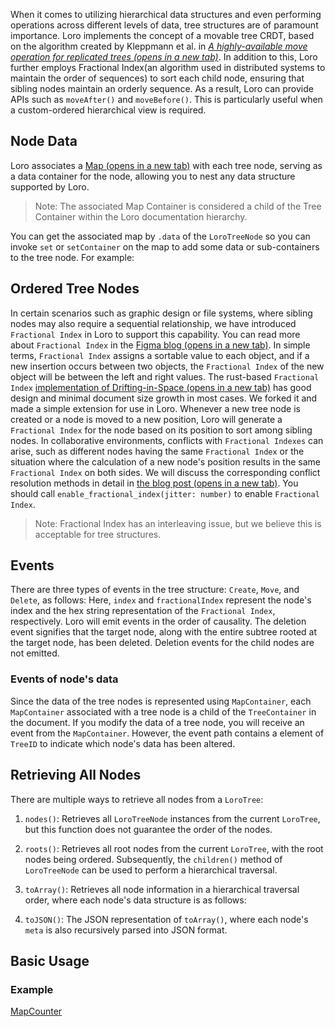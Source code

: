 When it comes to utilizing hierarchical data structures and even performing operations across different levels of data, tree structures are of paramount importance. Loro implements the concept of a movable tree CRDT, based on the algorithm created by Kleppmann et al. in *[A highly-available move operation for replicated trees (opens in a new tab)](https://martin.kleppmann.com/2021/10/07/crdt-tree-move-operation.html)*.
In addition to this, Loro further employs Fractional Index(an algorithm used in distributed systems to maintain the order of sequences) to sort each child node, ensuring that sibling nodes maintain an orderly sequence. As a result, Loro can provide APIs such as `moveAfter()` and `moveBefore()`. This is particularly useful when a custom-ordered hierarchical view is required.


## Node Data


Loro associates a [Map (opens in a new tab)](https://www.loro.dev/docs/tutorial/map) with each tree node, serving as a data container for the node, allowing you to nest any data structure supported by Loro.

> Note: The associated Map Container is considered a child of the Tree Container within the Loro documentation hierarchy.

You can get the associated map by `.data` of the `LoroTreeNode` so you can invoke `set` or `setContainer` on the map to add some data or sub-containers to the tree node. For example:


## Ordered Tree Nodes


In certain scenarios such as graphic design or file systems, where sibling nodes may also require a sequential relationship, we have introduced `Fractional Index` in Loro to support this capability. You can read more about `Fractional Index` in the [Figma blog (opens in a new tab)](https://www.figma.com/blog/realtime-editing-of-ordered-sequences). In simple terms, `Fractional Index` assigns a sortable value to each object, and if a new insertion occurs between two objects, the `Fractional Index` of the new object will be between the left and right values. The rust-based `Fractional Index` [implementation of Drifting-in-Space (opens in a new tab)](https://github.com/drifting-in-space/fractional_index) has good design and minimal document size growth in most cases. We forked it and made a simple extension for use in Loro.
Whenever a new tree node is created or a node is moved to a new position, Loro will generate a `Fractional Index` for the node based on its position to sort among sibling nodes. In collaborative environments, conflicts with `Fractional Indexes` can arise, such as different nodes having the same `Fractional Index` or the situation where the calculation of a new node's position results in the same `Fractional Index` on both sides. We will discuss the corresponding conflict resolution methods in detail in [the blog post (opens in a new tab)](https://www.loro.dev/blog/movable-tree).
You should call `enable_fractional_index(jitter: number)` to enable `Fractional Index`.

> Note: Fractional Index has an interleaving issue, but we believe this is acceptable for tree structures.


## Events


There are three types of events in the tree structure: `Create`, `Move`, and `Delete`, as follows:
Here, `index` and `fractionalIndex` represent the node's index and the hex string representation of the `Fractional Index`, respectively. Loro will emit events in the order of causality. The deletion event signifies that the target node, along with the entire subtree rooted at the target node, has been deleted. Deletion events for the child nodes are not emitted.


### Events of node's data


Since the data of the tree nodes is represented using `MapContainer`, each `MapContainer` associated with a tree node is a child of the `TreeContainer` in the document. If you modify the data of a tree node, you will receive an event from the `MapContainer`. However, the event path contains a element of `TreeID` to indicate which node's data has been altered.


## Retrieving All Nodes


There are multiple ways to retrieve all nodes from a `LoroTree`:

1.  `nodes()`: Retrieves all `LoroTreeNode` instances from the current `LoroTree`, but this function does not guarantee the order of the nodes.
    
2.  `roots()`: Retrieves all root nodes from the current `LoroTree`, with the root nodes being ordered. Subsequently, the `children()` method of `LoroTreeNode` can be used to perform a hierarchical traversal.
    
3.  `toArray()`: Retrieves all node information in a hierarchical traversal order, where each node's data structure is as follows:
    
4.  `toJSON()`: The JSON representation of `toArray()`, where each node's `meta` is also recursively parsed into JSON format.
    


## Basic Usage



### Example


[Map](https://loro.dev/docs/tutorial/map "Map")[Counter](https://loro.dev/docs/tutorial/counter "Counter")